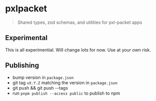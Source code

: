 # pxlpacket

> Shared types, zod schemas, and utilities for pxl-packet apps

## Experimental

This is all experimential. Will change lots for now. Use at your own risk.


## Publishing


- bump version in `package.json`
- git tag `vX.Y.Z` matching the version in `package.json`
- git push && git push --tags
- run `pnpm publish --access public` to publish to npm
